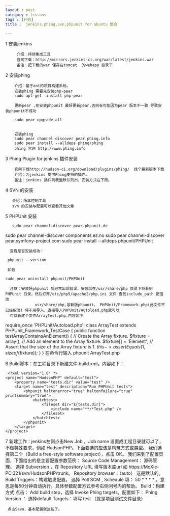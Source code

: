 ```yaml
---
layout : post
category : lessons
tags : [开始]
title :  jenkins,phing,svn,phpunit for ubuntu 整合

---
```


1 安装jenkins

         介绍：持续集成工具
         官网下载：http://mirrors.jenkins-ci.org/war/latest/jenkins.war         
         备注：把下载的war 保存在tomcat  的webapp 目录下

2 安装phing

        介绍：基于ant的项目构建系统。 
        安装phing 需要先安装php-pear
        sudo apt-get  install php-pear

        更新pear ,在安装phpunit 最好更新pear,否则有可能因为pear 版本不一致 导致安装phpunit不成功

        sudo pear upgrade-all

   
        安装phing 
        sudo pear channel-discover pear.phing.info
        sudo pear install --alldeps phing/phing
        phing 官网 http://www.phing.info

3 Phing Plugin for jenkins  插件安装

        官网下载http://hudson-ci.org/download/plugins/phing/  找个最新版本下载
        介绍：为jenkins 提供Phing支持的插件。
        备注：jenkins 插件列表里默认列出，安装方式在下面。
4 SVN 的安装

       介绍：版本控制工具
       svn 的安装与配置可以查看其他文章

5 PHPUnit 安装

       sudo pear channel-discover pear.phpunit.de
   sudo pear channel-discover components.ez.no
   sudo pear channel-discover pear.symfony-project.com
       sudo pear install --alldeps phpunit/PHPUnit

      查看是否安装成功！

     phpunit --version

     卸载

    sudo pear uninstall phpunit/PHPUnit

      注意：安装好phpunit 后经常出现错误，安装后在/usr/share/php 目录下将看到PHPUnit 目录，然后打开/etc/php5/apache2/php.ini 文件 查找include_path 把值改
                 usr/share/php,最新版phpunit， PHPUnit/Framework.php(此文件不已经取消) 将不用导入，直接导入PHPUnit/Autoload.php就可以
      可以新建个文件ArrayTest.php,内容如下

  require_once 'PHPUnit/Autoload.php';
class ArrayTest extends PHPUnit_Framework_TestCase
{
    public function testArrayContainsAnElement()
    {
        // Create the Array fixture.
        $fixture = array();
        // Add an element to the Array fixture.
        $fixture[] = 'Element';
        // Assert that the size of the Array fixture is 1.
        $this->assertEquals(1, sizeof($fixture));
    }
}
在命令行输入 phpunit ArrayTest.php

 

6 Build脚本：在工程目录下新建文件 build.xml。内容如下：

     <?xml version="1.0" ?>
    <project name="HudsonPHP" default="test">
        <property name="tests.dir" value="test" />
        <target name="test" description="Run PHPUnit tests">
            <phpunit haltonerror="true" haltonfailure="true" printsummary="true">
                <batchtest>
                    <fileset dir="${tests.dir}">
                        <include name="**/*Test.php" />
                    </fileset>
                </batchtest>
            </phpunit>
        </target>
    </project>

 

 

7 新建工作：jenkins左侧点击New Job ，Job name 设置成工程目录就可以了，不做特殊要求，例如 HudsonPHP。下面要选的应该是构筑方式或类型。
       我们选择第二个（Build a free-style software project），点击 OK。
       我们来到了配置页面，下面给出的是主要配置参数范例：
       Source Code Management： 源码管理。
                选择 Subversion ，在 Repository URL 填写版本库url 如 https://MoXie-PC:321/svn/HudsonPHP/trunk。
                Repository browser：（auto） 这是默认的。
       Build Triggers：构建触发配置。
                选择 Poll SCM , Schedule 填： 50 * * * * 。意思是每50分钟自动执行。具体参数配置方式参考右侧问号内的帮助。
       Build：构建方式
                  点击： Add build step，选择 Invoke Phing targets。配置如下：
                   Phing Version ： 选择default
                   Targets：填写 test （就是项目测试文件目录）

     点击Sava，基本配置就这些了。


